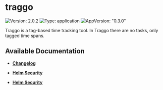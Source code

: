 # traggo

![Version: 2.0.2](https://img.shields.io/badge/Version-2.0.2-informational?style=flat-square) ![Type: application](https://img.shields.io/badge/Type-application-informational?style=flat-square) ![AppVersion: "0.3.0"](https://img.shields.io/badge/AppVersion-"0.3.0"-informational?style=flat-square)

Traggo is a tag-based time tracking tool. In Traggo there are no tasks, only tagged time spans.

## Available Documentation

- [**Changelog**](CHANGELOG)

- [**Helm Security**](container-security)

- [**Helm Security**](helm-security)

